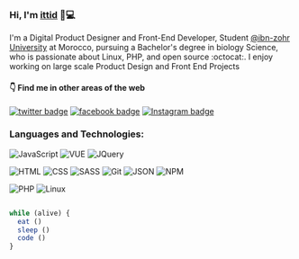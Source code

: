 ### Hi, I'm <a href="https://www.ittid.io">ittid</a> 🖖💻

I'm a Digital Product Designer and Front-End Developer, Student [@ibn-zohr University](https://www.uiz.ac.ma/) at Morocco, pursuing a Bachelor's degree in biology Science, who is passionate about Linux, PHP, and open source :octocat:. I enjoy working on large scale Product Design and Front End Projects

#### 👇 Find me in other areas of the web

[![twitter badge](https://img.shields.io/badge/-@ittid-%231FA1F1?style=flat&logo=twitter&logoColor=white)](https://twitter.com/ittidcode)
[![facebook badge](https://img.shields.io/badge/-aHnaineAbdou-%230177B5?style=flat&logo=facebook&logoColor=white)](https://www.fb.com/aHnaineAbdou)
[![Instagram badge](https://img.shields.io/badge/-@samadilii-c13584?style=flat&labelColor=c13584&logo=instagram&logoColor=white)](https://www.instagram.com/samadilii/)

### Languages and Technologies:

![JavaScript](https://img.shields.io/badge/-JavaScript-fff?&logo=JavaScript&logoColor=ddc508)
![VUE](https://img.shields.io/badge/-VUE-fff?&logo=Vue.js&logoColor=green)
![JQuery](https://img.shields.io/badge/-JQuery-fff?style=flat&logo=jquery&logoColor=blue)

![HTML](https://img.shields.io/badge/-HTML-fff?&logo=HTML5)
![CSS](https://img.shields.io/badge/-CSS-fff?&logo=CSS3&logoColor=blue)
![SASS](https://img.shields.io/badge/-SASS-fff?&logo=SASS)
![Git](https://img.shields.io/badge/-GIT-fff?&logo=GIT)
![JSON](https://img.shields.io/badge/-JSON-fff?&logo=json)
![NPM](https://img.shields.io/badge/-npm-fff?&logo=npm)

![PHP](https://img.shields.io/badge/-PHP-fff?&logo=PHP)
![Linux](https://img.shields.io/badge/-Linux-fff?&logo=Linux)

 ```javascript
 
 while (alive) {
   eat ()
   sleep ()
   code ()
 }
 ```
